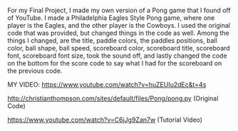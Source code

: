 For my Final Project, I made my own version of a Pong game that I found off of YouTube. I made a Philadelphia Eagles Style Pong game, where one player is the Eagles, and the other player is the Cowboys. I used the original code that was provided, but changed things in the code as well. Among the things I changed, are the title, paddle colors, the paddles positions, ball color, ball shape, ball speed, scoreboard color, scoreboard title, scoreboard font, scoreboard font size, took the sound off, and lastly changed the code on the bottom for the score code to say what I had for the scoreboard on the previous code.


MY VIDEO: https://www.youtube.com/watch?v=huZEUIu2dEc&t=4s


http://christianthompson.com/sites/default/files/Pong/pong.py (Original Code)

https://www.youtube.com/watch?v=C6jJg9Zan7w (Tutorial Video)
 
